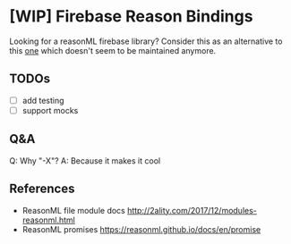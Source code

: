 # [WIP] Firebase Reason Bindings

Looking for a reasonML firebase library? Consider this as an alternative to this [one](https://github.com/avohq/bs-firebase) which doesn't seem to be maintained anymore.

## TODOs

- [ ] add testing
- [ ] support mocks

## Q&A

Q: Why "-X"?
A: Because it makes it cool

## References

- ReasonML file module docs http://2ality.com/2017/12/modules-reasonml.html
- ReasonML promises https://reasonml.github.io/docs/en/promise